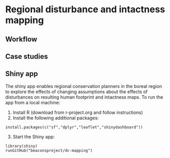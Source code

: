 # Regional disturbance and intactness mapping


## Workflow


## Case studies


## Shiny app

The shiny app enables regional conservation planners in the boreal region to explore the effects of changing assumptions about the effects of disturbances on resulting human footprint and intactness maps. To run the app from a local machine:

  1. Install R (download from r-project.org and follow instructions)
  2. Install the following additional packages:

    install.packages(c("sf","dplyr","leaflet","shinydashboard"))

  3. Start the Shiny app:

    library(shiny)
    runGitHub("beaconsproject/dc-mapping")
